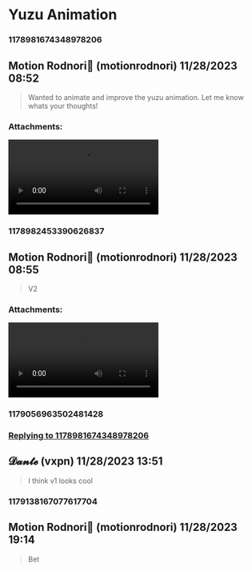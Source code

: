 # Yuzu Animation
### 1178981674348978206
## Motion Rodnori🐙 (motionrodnori) 11/28/2023 08:52 

> Wanted to animate and improve the yuzu animation. Let me know whats your thoughts!
### Attachments: 
![New_Project_5679470.mp4](https://yuzudiscordbackup.s3.us-west-2.amazonaws.com/files-media/1178981674348978206_New_Project_5679470.mp4)

### 1178982453390626837
## Motion Rodnori🐙 (motionrodnori) 11/28/2023 08:55 

> V2
### Attachments: 
![New_Project_8F8E62F.mp4](https://yuzudiscordbackup.s3.us-west-2.amazonaws.com/files-media/1178982453390626837_New_Project_8F8E62F.mp4)

### 1179056963502481428
### [Replying to 1178981674348978206](#1178981674348978206)
## 𝓓𝓪𝓷𝓽𝓮 (vxpn) 11/28/2023 13:51 

> I think v1 looks cool

### 1179138167077617704
## Motion Rodnori🐙 (motionrodnori) 11/28/2023 19:14 

> Bet

